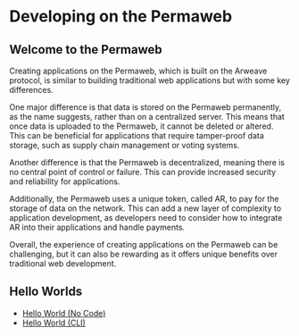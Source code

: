 # Developing on the Permaweb

## Welcome to the Permaweb

Creating applications on the Permaweb, which is built on the Arweave protocol, is similar to building traditional web applications but with some key differences.

One major difference is that data is stored on the Permaweb permanently, as the name suggests, rather than on a centralized server. This means that once data is uploaded to the Permaweb, it cannot be deleted or altered. This can be beneficial for applications that require tamper-proof data storage, such as supply chain management or voting systems.

Another difference is that the Permaweb is decentralized, meaning there is no central point of control or failure. This can provide increased security and reliability for applications.

Additionally, the Permaweb uses a unique token, called AR, to pay for the storage of data on the network. This can add a new layer of complexity to application development, as developers need to consider how to integrate AR into their applications and handle payments.

Overall, the experience of creating applications on the Permaweb can be challenging, but it can also be rewarding as it offers unique benefits over traditional web development.

## Hello Worlds

* [Hello World (No Code)](./quick-starts/hw-no-code.md)
* [Hello World (CLI)](./quick-starts/hw-cli.md)
